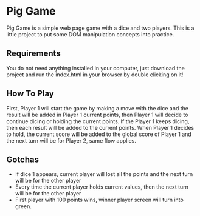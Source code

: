 # Pig Game

Pig Game is a simple web page game with a dice and two players. This is a little project to put some DOM manipulation concepts into practice.

## Requirements

You do not need anything installed in your computer, just download the project and run the index.html in your browser by double clicking on it!

## How To Play

First, Player 1 will start the game by making a move with the dice
and the result will be added in Player 1 current points, then Player 1 will decide to continue dicing or holding the current points. If the Player 1 keeps dicing, then each result will be added to the current points. When Player 1 decides to hold, the current score will be added to the global score of Player 1 and the next turn will be for Player 2, same flow applies.

## Gotchas

- If dice 1 appears, current player will lost all the points and the next turn will be for the other player
- Every time the current player holds current values, then the next turn will be for the other player
- First player with 100 points wins, winner player screen will turn into green.
